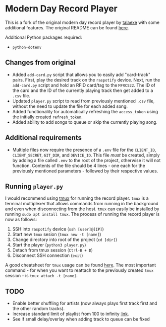 # Modern Day Record Player

This is a fork of the original modern day record player by [talaexe](https://github.com/talaexe) with some additional features. The original README can be found [here](https://github.com/talaexe/Spotify-RFID-Record-Player/blob/main/README.md).

Additional Python packages required:
- `python-dotenv`

## Changes from original

- Added `add-card.py` script that allows you to easily add "card-track" pairs. First, play the desired track on the `raspotify` device. Next, run the `add-card.py` script and hold an RFID card/tag to the `MFRC522`. The ID of the card and the ID of the currently playing track then get added to a `.csv` file.
- Updated `player.py` script to read from previously mentioned `.csv` file, without the need to update the file for each added song.
- Added functionality for automatically refreshing the `access_token` using the initially created `refresh_token`.
- Added ability to add songs to queue or skip the currently playing song.

## Additional requirements

- Multiple files now require the presence of a `.env` file for the `CLIENT_ID`, `CLIENT_SECRET`, `GIT_DIR`, and `DEVICE_ID`. This file *must* be created, simply by adding a file called `.env` to the root of the project, otherwise it will not function. Contents of the file should be 4 lines - one each for the previously mentioned parameters - followed by their respective values.

## Running `player.py`

I would recommend using [tmux](https://github.com/tmux/tmux) for running the record player. `tmux` is a terminal multiplexer that allows commands from running in the background and even when disconnecting from the host. `tmux` can easily be installed by running `sudo apt install tmux`. The process of running the record player is now as follows:

1. SSH into `raspotify` device (`ssh [user]@[IP]`)
2. Start new `tmux` sesion (`tmux new -t [name]`)
3. Change directory into root of the project (`cd [dir]`)
4. Start the player (`python3 player.py`)
5. Detach from tmux session (`Ctrl-B + D`)
6. Disconnect SSH connection (`exit`)

A good cheatsheet for `tmux` usage can be found [here](https://gist.github.com/MohamedAlaa/2961058). The most important command - for when you want to reattach to the previously created `tmux` session - is `tmux attach -t [name]`.

## TODO

- Enable better shuffling for artists (now always plays first track first and the other random tracks).
- Increase standard limit of playlist from 100 to infinity [link](https://stackoverflow.com/questions/39086287/spotipy-how-to-read-more-than-100-tracks-from-a-playlist?rq=1).
- See if small delay/overlay when adding track to queue can be fixed
